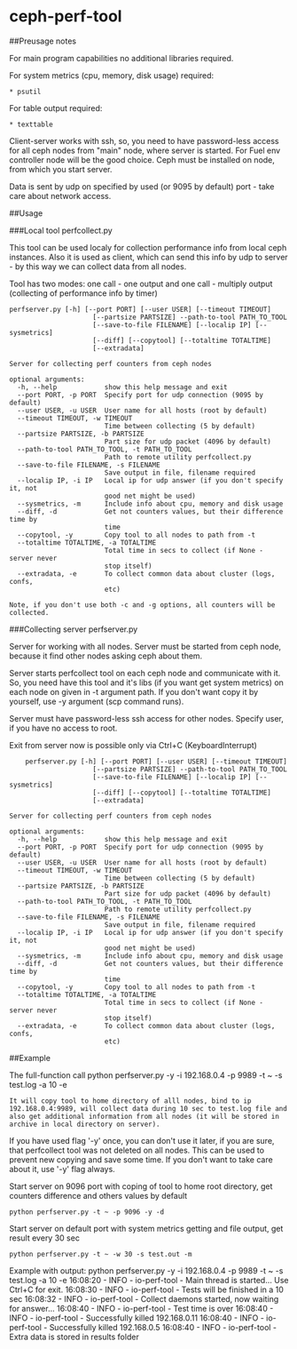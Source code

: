 # ceph-perf-tool

##Preusage notes

For main program capabilities no additional libraries required.  

For system metrics (cpu, memory, disk usage) required:

    * psutil

For table output required:

    * texttable

Client-server works with ssh, so, you need to have password-less access for all ceph nodes from "main" node, where server is started.
For Fuel env controller node will be the good choice.
Ceph must be installed on node, from which you start server.

Data is sent by udp on specified by used (or 9095 by default) port - take care about network access.

##Usage

###Local tool perfcollect.py

This tool can be used localy for collection performance info from local ceph instances. Also it is used as client, which can send this info by udp to server - by this way we can collect data from all nodes.

Tool has two modes: one call - one output and one call - multiply output (collecting of performance info by timer)

    perfserver.py [-h] [--port PORT] [--user USER] [--timeout TIMEOUT]
                         [--partsize PARTSIZE] --path-to-tool PATH_TO_TOOL
                         [--save-to-file FILENAME] [--localip IP] [--sysmetrics]
                         [--diff] [--copytool] [--totaltime TOTALTIME]
                         [--extradata]

    Server for collecting perf counters from ceph nodes

    optional arguments:
      -h, --help            show this help message and exit
      --port PORT, -p PORT  Specify port for udp connection (9095 by default)
      --user USER, -u USER  User name for all hosts (root by default)
      --timeout TIMEOUT, -w TIMEOUT
                            Time between collecting (5 by default)
      --partsize PARTSIZE, -b PARTSIZE
                            Part size for udp packet (4096 by default)
      --path-to-tool PATH_TO_TOOL, -t PATH_TO_TOOL
                            Path to remote utility perfcollect.py
      --save-to-file FILENAME, -s FILENAME
                            Save output in file, filename required
      --localip IP, -i IP   Local ip for udp answer (if you don't specify it, not
                            good net might be used)
      --sysmetrics, -m      Include info about cpu, memory and disk usage
      --diff, -d            Get not counters values, but their difference time by
                            time
      --copytool, -y        Copy tool to all nodes to path from -t
      --totaltime TOTALTIME, -a TOTALTIME
                            Total time in secs to collect (if None - server never
                            stop itself)
      --extradata, -e       To collect common data about cluster (logs, confs,
                            etc)

    Note, if you don't use both -c and -g options, all counters will be collected.


###Collecting server perfserver.py

Server for working with all nodes. Server must be started from ceph node, because it find other nodes asking ceph about them.

Server starts perfcollect tool on each ceph node and communicate with it. So, you need have this tool and it's libs (if you want get system metrics) on each node on given in -t argument path. If you don't want copy it by yourself, use -y argument (scp command runs).

Server must have password-less ssh access for other nodes. Specify user, if you have no access to root.

Exit from server now is possible only via Ctrl+C (KeyboardInterrupt)

        perfserver.py [-h] [--port PORT] [--user USER] [--timeout TIMEOUT]
                         [--partsize PARTSIZE] --path-to-tool PATH_TO_TOOL
                         [--save-to-file FILENAME] [--localip IP] [--sysmetrics]
                         [--diff] [--copytool] [--totaltime TOTALTIME]
                         [--extradata]

    Server for collecting perf counters from ceph nodes

    optional arguments:
      -h, --help            show this help message and exit
      --port PORT, -p PORT  Specify port for udp connection (9095 by default)
      --user USER, -u USER  User name for all hosts (root by default)
      --timeout TIMEOUT, -w TIMEOUT
                            Time between collecting (5 by default)
      --partsize PARTSIZE, -b PARTSIZE
                            Part size for udp packet (4096 by default)
      --path-to-tool PATH_TO_TOOL, -t PATH_TO_TOOL
                            Path to remote utility perfcollect.py
      --save-to-file FILENAME, -s FILENAME
                            Save output in file, filename required
      --localip IP, -i IP   Local ip for udp answer (if you don't specify it, not
                            good net might be used)
      --sysmetrics, -m      Include info about cpu, memory and disk usage
      --diff, -d            Get not counters values, but their difference time by
                            time
      --copytool, -y        Copy tool to all nodes to path from -t
      --totaltime TOTALTIME, -a TOTALTIME
                            Total time in secs to collect (if None - server never
                            stop itself)
      --extradata, -e       To collect common data about cluster (logs, confs,
                            etc)




##Example

The full-function call
    python perfserver.py -y -i 192.168.0.4 -p 9989 -t ~ -s test.log -a 10 -e

    It will copy tool to home directory of alll nodes, bind to ip 192.168.0.4:9989, will collect data during 10 sec to test.log file and also get additional information from all nodes (it will be stored in archive in local directory on server).

If you have used flag '-y' once, you can don't use it later, if you are sure, that perfcollect tool was not deleted on all nodes. This can be used to prevent new copying and save some time. If you don't want to take care about it, use '-y' flag always.

Start server on 9096 port with coping of tool to home root directory, get counters difference and others values by default

    python perfserver.py -t ~ -p 9096 -y -d

Start server on default port with system metrics getting and file output, get result every 30 sec

    python perfserver.py -t ~ -w 30 -s test.out -m

Example with output:
    python perfserver.py -y -i 192.168.0.4 -p 9989 -t ~ -s test.log -a 10 -e
    16:08:20 - INFO - io-perf-tool - Main thread is started... Use Ctrl+C for exit.
    16:08:30 - INFO - io-perf-tool - Tests will be finished in a 10 sec
    16:08:32 - INFO - io-perf-tool - Collect daemons started, now waiting for answer...
    16:08:40 - INFO - io-perf-tool - Test time is over
    16:08:40 - INFO - io-perf-tool - Successfully killed 192.168.0.11
    16:08:40 - INFO - io-perf-tool - Successfully killed 192.168.0.5
    16:08:40 - INFO - io-perf-tool - Extra data is stored in results folder
